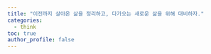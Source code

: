 ```yaml
---
title: "이전까지 살아온 삶을 정리하고, 다가오는 새로운 삶을 위해 대비하자."
categories: 
  - think
toc: true
author_profile: false
---
```



